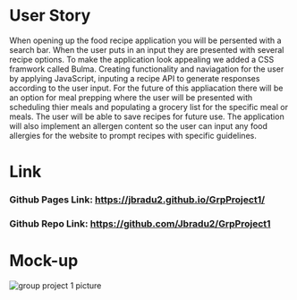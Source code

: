 # User Story

 When opening up the food recipe application you will be persented with a search bar. When the user puts in an input they are presented with several recipe options. To make the application look appealing we added a CSS framwork called Bulma. Creating functionality and naviagation for the user by applying JavaScript, inputing a recipe API to generate responses according to the user input. For the future of this appliacation there will be an option for meal prepping where the user will be presented with scheduling thier meals and populating a grocery list for the specific meal or meals. The user will be able to save recipes for future use. The application will also implement an allergen content so the user can input any food allergies for the website to prompt recipes with specific guidelines.


# Link

### Github Pages Link: https://jbradu2.github.io/GrpProject1/

### Github Repo Link: https://github.com/Jbradu2/GrpProject1



# Mock-up

![group project 1 picture](https://github.com/Jbradu2/GrpProject1/assets/141682993/f1cefe3a-2a61-4a3a-97d5-9a0a644f869f)